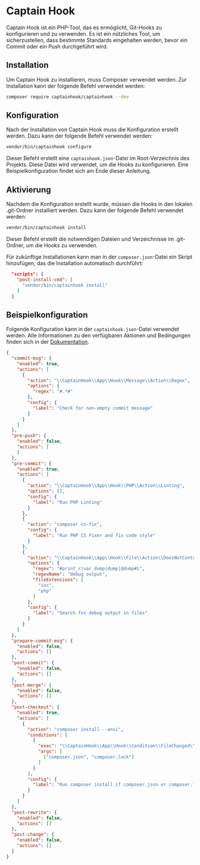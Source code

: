 # Captain Hook

Captain Hook ist ein PHP-Tool, das es ermöglicht, Git-Hooks zu konfigurieren und zu verwenden. Es ist ein nützliches
Tool, um sicherzustellen, dass bestimmte Standards eingehalten werden, bevor ein Commit oder ein Push durchgeführt wird.

## Installation

Um Captain Hook zu installieren, muss Composer verwendet werden. Zur Installation kann der folgende Befehl verwendet
werden:

```bash
composer require captainhook/captainhook --dev
```

## Konfiguration

Nach der Installation von Captain Hook muss die Konfiguration erstellt werden. Dazu kann der folgende Befehl verwendet
werden:

```bash
vendor/bin/captainhook configure
```

Dieser Befehl erstellt eine `captainhook.json`-Datei im Root-Verzeichnis des Projekts. Diese Datei wird verwendet, um
die Hooks zu konfigurieren. Eine Beispielkonfiguration findet sich am Ende dieser Anleitung.

## Aktivierung

Nachdem die Konfiguration erstellt wurde, müssen die Hooks in den lokalen .git-Ordner installiert werden. Dazu kann der
folgende Befehl verwendet werden:

```bash
vendor/bin/captainhook install
```

Dieser Befehl erstellt die notwendigen Dateien und Verzeichnisse im .git-Ordner, um die Hooks zu verwenden.

Für zukünftige Installationen kann man in der `composer.json`-Datei ein Skript hinzufügen, das die Installation
automatisch durchführt:

```json
  "scripts": {
    "post-install-cmd": [
      "vendor/bin/captainhook install"
    ]
  }
```

## Beispielkonfiguration

Folgende Konfiguration kann in der `captainhook.json`-Datei verwendet werden. 
Alle Informationen zu den verfügbaren Aktionen und Bedingungen finden sich in der [Dokumentation](http://captainhook.info/php/configure.html).

```json
{
  "commit-msg": {
    "enabled": true,
    "actions": [
      {
        "action": "\\CaptainHook\\App\\Hook\\Message\\Action\\Regex",
        "options": {
          "regex": "#.*#"
        },
        "config": {
          "label": "Check for non-empty commit message"
        }
      }
    ]
  },
  "pre-push": {
    "enabled": false,
    "actions": [
    ]
  },
  "pre-commit": {
    "enabled": true,
    "actions": [
      {
        "action": "\\CaptainHook\\App\\Hook\\PHP\\Action\\Linting",
        "options": [],
        "config": {
          "label": "Run PHP Linting"
        }
      },
      {
        "action": "composer cs-fix",
        "config": {
          "label": "Run PHP CS Fixer and fix code style"
        }
      },
      {
        "action": "\\CaptainHook\\App\\Hook\\File\\Action\\DoesNotContainRegex",
        "options": {
          "regex": "#print_r|var_dump|dump|@dump#i",
          "regexName": "debug output",
          "fileExtensions": [
            "inc",
            "php"
          ]
        },
        "config": {
          "label": "Search for debug output in files"
        }
      }
    ]
  },
  "prepare-commit-msg": {
    "enabled": false,
    "actions": []
  },
  "post-commit": {
    "enabled": false,
    "actions": []
  },
  "post-merge": {
    "enabled": false,
    "actions": []
  },
  "post-checkout": {
    "enabled": true,
    "actions": [
      {
        "action": "composer install --ansi",
        "conditions": [
          {
            "exec": "\\CaptainHook\\App\\Hook\\Condition\\FileChanged\\Any",
            "args": [
              ["composer.json", "composer.lock"]
            ]
          }
        ],
        "config": {
          "label": "Run composer install if composer.json or composer.lock has changed"
        }
      }
    ]
  },
  "post-rewrite": {
    "enabled": false,
    "actions": []
  },
  "post-change": {
    "enabled": false,
    "actions": []
  }
}
```
